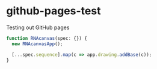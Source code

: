 # github-pages-test
Testing out GitHub pages

```typescript
function RNAcanvas(spec: {}) {
  new RNAcanvasApp();

  [...spec.sequence].map(c => app.drawing.addBase(c));
}
```
